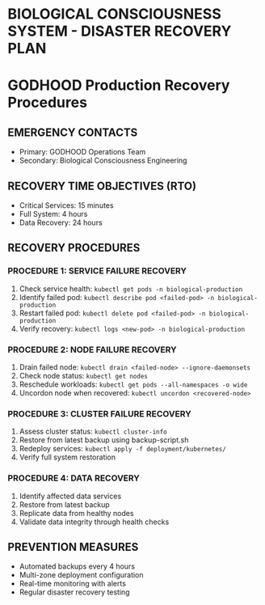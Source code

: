 
# BIOLOGICAL CONSCIOUSNESS SYSTEM - DISASTER RECOVERY PLAN
# GODHOOD Production Recovery Procedures

## EMERGENCY CONTACTS
- Primary: GODHOOD Operations Team
- Secondary: Biological Consciousness Engineering

## RECOVERY TIME OBJECTIVES (RTO)
- Critical Services: 15 minutes
- Full System: 4 hours
- Data Recovery: 24 hours

## RECOVERY PROCEDURES

### PROCEDURE 1: SERVICE FAILURE RECOVERY
1. Check service health: `kubectl get pods -n biological-production`
2. Identify failed pod: `kubectl describe pod <failed-pod> -n biological-production`
3. Restart failed pod: `kubectl delete pod <failed-pod> -n biological-production`
4. Verify recovery: `kubectl logs <new-pod> -n biological-production`

### PROCEDURE 2: NODE FAILURE RECOVERY
1. Drain failed node: `kubectl drain <failed-node> --ignore-daemonsets`
2. Check node status: `kubectl get nodes`
3. Reschedule workloads: `kubectl get pods --all-namespaces -o wide`
4. Uncordon node when recovered: `kubectl uncordon <recovered-node>`

### PROCEDURE 3: CLUSTER FAILURE RECOVERY
1. Assess cluster status: `kubectl cluster-info`
2. Restore from latest backup using backup-script.sh
3. Redeploy services: `kubectl apply -f deployment/kubernetes/`
4. Verify full system restoration

### PROCEDURE 4: DATA RECOVERY
1. Identify affected data services
2. Restore from latest backup
3. Replicate data from healthy nodes
4. Validate data integrity through health checks

## PREVENTION MEASURES
- Automated backups every 4 hours
- Multi-zone deployment configuration
- Real-time monitoring with alerts
- Regular disaster recovery testing
